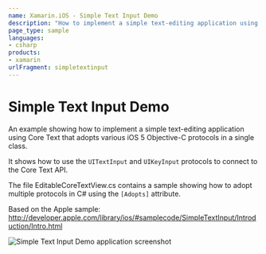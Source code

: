 ```yaml
---
name: Xamarin.iOS - Simple Text Input Demo
description: "How to implement a simple text-editing application using Core Text that adopts various Objective-C protocols in a single..."
page_type: sample
languages:
- csharp
products:
- xamarin
urlFragment: simpletextinput
---
```

# Simple Text Input Demo

An example showing how to implement a simple text-editing application using Core Text that adopts various iOS 5 Objective-C protocols in a single class.

It shows how to use the `UITextInput` and `UIKeyInput` protocols to connect to the Core Text API.

The file EditableCoreTextView.cs contains a sample showing how to adopt multiple protocols in C# using the `[Adopts]` attribute.

Based on the Apple sample:
http://developer.apple.com/library/ios/#samplecode/SimpleTextInput/Introduction/Intro.html

![Simple Text Input Demo application screenshot](Screenshots/SimpleTextInput.png "Simple Text Input Demo application screenshot")

